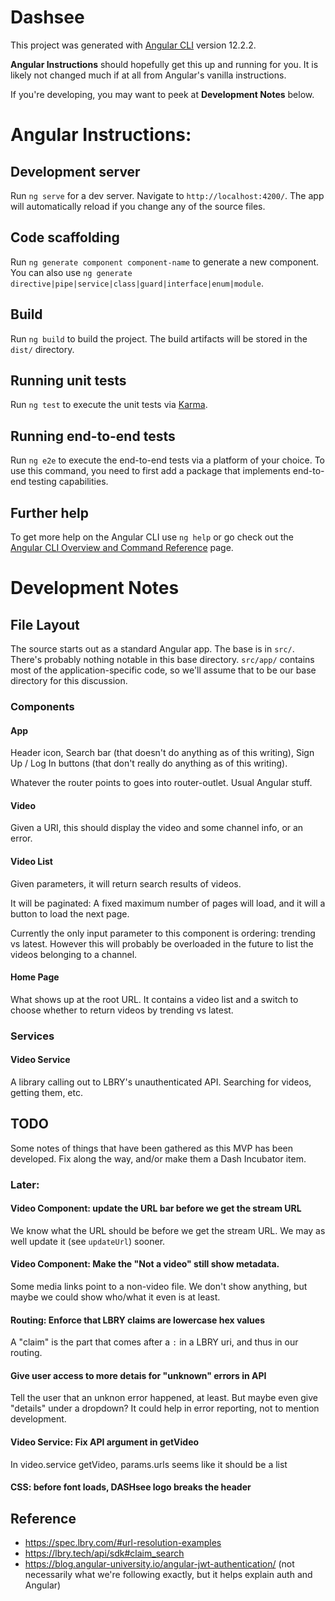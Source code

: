 # Dashsee

This project was generated with [Angular CLI](https://github.com/angular/angular-cli) version 12.2.2.

**Angular Instructions** should hopefully get this up and running for you. It is likely not changed much if at all from Angular's vanilla instructions.

If you're developing, you may want to peek at **Development Notes** below.

# Angular Instructions:

## Development server

Run `ng serve` for a dev server. Navigate to `http://localhost:4200/`. The app will automatically reload if you change any of the source files.

## Code scaffolding

Run `ng generate component component-name` to generate a new component. You can also use `ng generate directive|pipe|service|class|guard|interface|enum|module`.

## Build

Run `ng build` to build the project. The build artifacts will be stored in the `dist/` directory.

## Running unit tests

Run `ng test` to execute the unit tests via [Karma](https://karma-runner.github.io).

## Running end-to-end tests

Run `ng e2e` to execute the end-to-end tests via a platform of your choice. To use this command, you need to first add a package that implements end-to-end testing capabilities.

## Further help

To get more help on the Angular CLI use `ng help` or go check out the [Angular CLI Overview and Command Reference](https://angular.io/cli) page.

# Development Notes

## File Layout

The source starts out as a standard Angular app. The base is in `src/`. There's probably nothing notable in this base directory. `src/app/` contains most of the application-specific code, so we'll assume that to be our base directory for this discussion.

### Components

#### App

Header icon, Search bar (that doesn't do anything as of this writing), Sign Up / Log In buttons (that don't really do anything as of this writing).

Whatever the router points to goes into router-outlet. Usual Angular stuff.

#### Video

Given a URI, this should display the video and some channel info, or an error.

#### Video List

Given parameters, it will return search results of videos.

It will be paginated: A fixed maximum number of pages will load, and it will a button to load the next page.

Currently the only input parameter to this component is ordering: trending vs latest. However this will probably be overloaded in the future to list the videos belonging to a channel.

#### Home Page

What shows up at the root URL. It contains a video list and a switch to choose whether to return videos by trending vs latest.

### Services

#### Video Service

A library calling out to LBRY's unauthenticated API. Searching for videos, getting them, etc.

## TODO

Some notes of things that have been gathered as this MVP has been developed. Fix along the way, and/or make them a Dash Incubator item.

### Later:

#### Video Component: update the URL bar before we get the stream URL

We know what the URL should be before we get the stream URL. We may as well update it (see `updateUrl`) sooner.

#### Video Component: Make the "Not a video" still show metadata.

Some media links point to a non-video file. We don't show anything, but maybe we could show who/what it even is at least.

#### Routing: Enforce that LBRY claims are lowercase hex values

A "claim" is the part that comes after a `:` in a LBRY uri, and thus in our routing.

#### Give user access to more detais for "unknown" errors in API

Tell the user that an unknon error happened, at least. But maybe even give "details" under a dropdown? It could help in error reporting, not to mention development.

#### Video Service: Fix API argument in getVideo

In video.service getVideo, params.urls seems like it should be a list

#### CSS: before font loads, DASHsee logo breaks the header

## Reference

* https://spec.lbry.com/#url-resolution-examples
* https://lbry.tech/api/sdk#claim_search
* https://blog.angular-university.io/angular-jwt-authentication/ (not necessarily what we're following exactly, but it helps explain auth and Angular)


